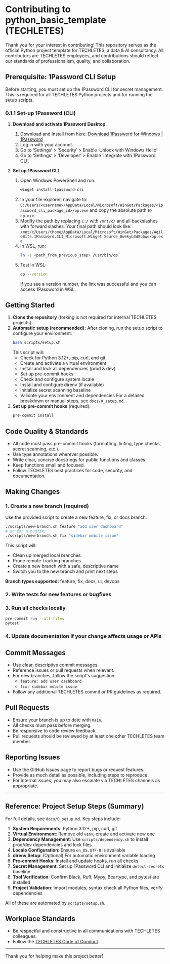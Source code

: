 

# Contributing to python_basic_template (TECHLETES)

Thank you for your interest in contributing! This repository serves as the official Python project template for TECHLETES, a data & AI consultancy. All contributors are TECHLETES employees, and contributions should reflect our standards of professionalism, quality, and collaboration.


## Prerequisite: 1Password CLI Setup

Before starting, you must set up the 1Password CLI for secret management. This is required for all TECHLETES Python projects and for running the setup scripts.

### 0.1.1 Set-up 1Password (CLI)

1. **Download and activate 1Password Desktop**
   1. Download and install from here:
      [Download 1Password for Windows | 1Password](https://1password.com/downloads/windows)
   2. Log in with your account.
   3. Go to ‘Settings’ > ‘Security’ > Enable ‘Unlock with Windows Hello’
   4. Go to ‘Settings’ > ‘Developer’ > Enable ‘Integrate with 1Password CLI’.

2. **Set up 1Password CLI**
   1. Open Windows PowerShell and run:
      ```bash
      winget install 1password-cli
      ```
   2. In your file explorer, navigate to:
      `C:/Users/<username>/AppData/Local/Microsoft/WinGet/Packages/<1password_cli_package_id>/op.exe` and copy the absolute path to `op.exe`.
   3. Modify the path by replacing `C:/` with `/mnt/c/` and all backslashes with forward slashes. Your final path should look like:
      `/mnt/c/Users/thome/AppData/Local/Microsoft/WinGet/Packages/AgileBits.1Password.CLI_Microsoft.Winget.Source_8wekyb3d8bbwe/op.exe`
   4. In WSL, run:
      ```bash
      ln -s <path_from_previous_step> /usr/bin/op
      ```
   5. Test in WSL:
      ```bash
      op --version
      ```
      If you see a version number, the link was successful and you can access 1Password in WSL.



## Getting Started

1. **Clone the repository** (forking is not required for internal TECHLETES projects).
2. **Automatic setup (recommended):**
   After cloning, run the setup script to configure your environment:
   ```bash
   bash scripts/setup.sh
   ```
   This script will:
   - Check for Python 3.12+, pip, curl, and git
   - Create and activate a virtual environment
   - Install and lock all dependencies (prod & dev)
   - Set up pre-commit hooks
   - Check and configure system locale
   - Install and configure direnv (if available)
   - Initialize secret scanning baseline
   - Validate your environment and dependencies
   For a detailed breakdown or manual steps, see `docs/0_setup.md`.
3. **Set up pre-commit hooks** (required):
   ```bash
   pre-commit install
   ```


## Code Quality & Standards

- All code must pass pre-commit hooks (formatting, linting, type checks, secret scanning, etc.).
- Use type annotations wherever possible.
- Write clear, concise docstrings for public functions and classes.
- Keep functions small and focused.
- Follow TECHLETES best practices for code, security, and documentation.



## Making Changes

### 1. Create a new branch (required)

Use the provided script to create a new feature, fix, or docs branch:

```bash
./scripts/new-branch.sh feature "add user dashboard"
# or for a bugfix:
./scripts/new-branch.sh fix "sidebar mobile issue"
```

This script will:
- Clean up merged local branches
- Prune remote-tracking branches
- Create a new branch with a safe, descriptive name
- Switch you to the new branch and print next steps

**Branch types supported:** feature, fix, docs, ui, devops

### 2. Write tests for new features or bugfixes

### 3. Run all checks locally

```bash
pre-commit run --all-files
pytest
```

### 4. Update documentation if your change affects usage or APIs



## Commit Messages

- Use clear, descriptive commit messages.
- Reference issues or pull requests when relevant.
- For new branches, follow the script's suggestion:
   - `feature: add user dashboard`
   - `fix: sidebar mobile issue`
- Follow any additional TECHLETES commit or PR guidelines as required.


## Pull Requests

- Ensure your branch is up to date with `main`.
- All checks must pass before merging.
- Be responsive to code review feedback.
- Pull requests should be reviewed by at least one other TECHLETES team member.



## Reporting Issues

- Use the GitHub Issues page to report bugs or request features.
- Provide as much detail as possible, including steps to reproduce.
- For internal issues, you may also escalate via TECHLETES channels as appropriate.

---

## Reference: Project Setup Steps (Summary)

For full details, see `docs/0_setup.md`. Key steps include:

1. **System Requirements**: Python 3.12+, pip, curl, git
2. **Virtual Environment**: Remove old `venv`, create and activate new one
3. **Dependency Management**: Use `scripts/dependency.sh` to install prod/dev dependencies and lock files
4. **Locale Configuration**: Ensure `en_US.UTF-8` is available
5. **direnv Setup**: (Optional) For automatic environment variable loading
6. **Pre-commit Hooks**: Install and update hooks, run all checks
7. **Secret Management**: Set up 1Password CLI and initialize `detect-secrets` baseline
8. **Tool Verification**: Confirm Black, Ruff, Mypy, Beartype, and pytest are installed
9. **Project Validation**: Import modules, syntax check all Python files, verify dependencies

All of these are automated by `scripts/setup.sh`.


## Workplace Standards

- Be respectful and constructive in all communications with TECHLETES colleagues.
- Follow the [TECHLETES Code of Conduct](CODE_OF_CONDUCT.md).

---

Thank you for helping make this project better!
